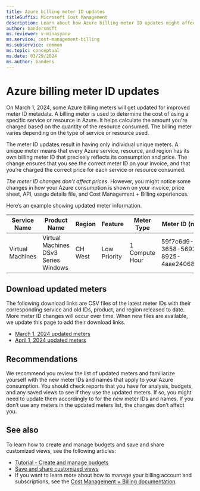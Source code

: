 ```yaml
---
title: Azure billing meter ID updates
titleSuffix: Microsoft Cost Management
description: Learn about how Azure billing meter ID updates might affect your Azure consumption and billing.
author: bandersmsft
ms.reviewer: v-minasyanv
ms.service: cost-management-billing
ms.subservice: common
ms.topic: conceptual
ms.date: 03/29/2024
ms.author: banders
---
```


# Azure billing meter ID updates

On March 1, 2024, some Azure billing meters will get updated for improved meter ID metadata. A billing meter is used to determine the cost of using a specific service or resource in Azure. It helps calculate the amount you're charged based on the quantity of the resource consumed. The billing meter varies depending on the type of service or resource used.

The meter ID updates result in having only individual unique meters. A unique meter means that every Azure service, resource, and region has its own billing meter ID that precisely reflects its consumption and price. The change ensures that you see the correct meter ID on your invoice, and that you’re charged the correct price for each service or resource consumed.

*The meter ID changes don’t affect prices*. However, you might notice some changes in how your Azure consumption is shown on your invoice, price sheet, API, usage details file, and Cost Management + Billing experiences.

Here’s an example showing updated meter information.

| Service Name | Product Name | Region | Feature | Meter Type | Meter ID (new) | Meter ID (previous) |
|---|---|---|---|---|---|---|
| Virtual Machines | Virtual Machines DSv3 Series Windows | CH West | Low Priority | 1 Compute Hour | 59f7c6d9-3658-5693-8925-4aae24068de8 | 0ce7683b-0630-4103-a9a7-75a68fbf6140 |

## Download updated meters

The following download links are CSV files of the latest meter IDs with their corresponding service and old IDs, product, and region released to date. More meter ID changes will occur over time. When new files are available, we update this page to add their download links.

- [March 1, 2024 updated meters](https://download.microsoft.com/download/5/f/8/5f8d3499-eaab-4e8b-8d1d-7835923c238f/20240301_new_meterIds.csv)
- [April 1, 2024 updated meters](https://download.microsoft.com/download/5/f/8/5f8d3499-eaab-4e8b-8d1d-7835923c238f/20240401_new_meterIds.csv)

## Recommendations

We recommend you review the list of updated meters and familiarize yourself with the new meter IDs and names that apply to your Azure consumption. You should check reports that you have  for analysis, budgets, and any saved views to see if they use the updated meters. If so, you might need to update them accordingly to for the new meter IDs and names. If you don’t use any meters in the updated meters list, the changes don’t affect you.

## See also

To learn how to create and manage budgets and save and share customized views, see the following articles:

- [Tutorial - Create and manage budgets](../costs/tutorial-acm-create-budgets.md)
- [Save and share customized views](../costs/save-share-views.md)
- If you want to learn more about how to manage your billing account and subscriptions, see the [Cost Management + Billing documentation](../index.yml).